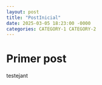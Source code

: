 ```yaml
---
layout: post
title: "PostInicial"
date: 2025-03-05 18:23:00 -0000
categories: CATEGORY-1 CATEGORY-2
---
```


# Primer post

testejant

